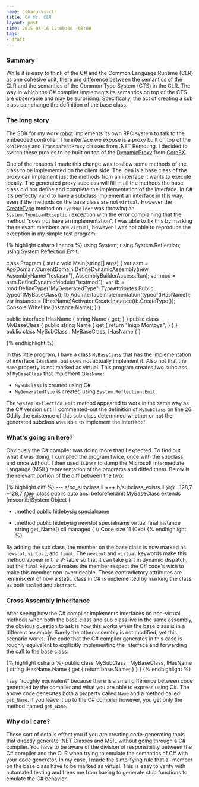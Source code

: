 ```yaml
---
name: csharp-vs-clr
title: C# Vs. CLR
layout: post
time: 2015-08-16 12:00:00 -08:00
tags:
- draft
---
```


### Summary

While it is easy to think of the C# and the Common Language Runtime (CLR) as
one cohesive unit, there are difference between the semantics of the CLR and the
semantics of the Common Type System (CTS) in the CLR. The way in which the C#
compiler implements its semantics on top of the CTS are observable
and may be surprising. Specifically, the act of creating a sub class can change
the definition of the base class.

### The long story

The SDK for my work [robot][Robot] implements its own RPC system to talk to the
embedded controller. The interface we expose is a proxy built on top of the
`RealProxy` and `TransparentProxy` classes from .NET Remoting. I decided to
switch these proxies to be built on top of the [DynamicProxy] from [CoreFX].

One of the reasons I made this change was to allow some methods of the class to
be implemented on the client side. The idea is a base class of the proxy can implement
just the methods from an interface it wants to execute locally. The generated proxy
subclass will fill in all the methods the base class did not define and complete the
implementation of the interface. In C# it's perfectly valid to have a subclass implement an
interface in this way, even if the methods on the base class are not `virtual`.
However the [CreateType] method on `TypeBuilder` was throwing
an `System.TypeLoadException` exception with the error complaining that the method
"does not have an implementation". I was able to fix this by marking the relevant
members are `virtual`, however I was not able to reproduce the exception in my
simple test program:

{% highlight csharp linenos %}
using System;
using System.Reflection;
using System.Reflection.Emit;

class Program
{
    static void Main(string[] args)
    {
        var asm = AppDomain.CurrentDomain.DefineDynamicAssembly(new AssemblyName("testasm"), AssemblyBuilderAccess.Run);
        var mod = asm.DefineDynamicModule("testmod");
        var tb = mod.DefineType("MyGeneratedType", TypeAttributes.Public, typeof(MyBaseClass));
        tb.AddInterfaceImplementation(typeof(IHasName));
        var instance = (IHasName)Activator.CreateInstance(tb.CreateType());
        Console.WriteLine(instance.Name);
    }
}

public interface IHasName
{
    string Name { get; }
}
public class MyBaseClass
{
    public string Name { get { return "Inigo Montoya"; } }
}
public class MySubClass : MyBaseClass, IHasName { }

{% endhighlight %}

In this little program, I have a class `MyBaseClass` that has the implementation
of interface `IHasName`, but does not actually implement it. Also not that the
`Name` property is not marked as virtual. This program creates two subclass of
`MyBaseClass` that implement `IHasName`:

  * `MySubClass` is created using C#.
  * `MyGeneratedType` is created using `System.Reflection.Emit`.

The `System.Reflection.Emit` method appeared to work in the same way as the C#
version until I commented-out the definition of `MySubClass` on line 26. Oddly the
existence of this sub class determined whether or not the generated subclass was
able to implement the interface!

### What's going on here?

Obviously the C# compiler was doing more than I expected. To find out what it was
doing, I compiled the program twice, once with the subclass and once without. I
then used `ILDasm` to dump the Microsoft Intermediate Langauge (MSIL) representation
of the programs and diffed them. Below is the relevant portion of the diff
between the two:

{% highlight diff %}
--- a/no_subclass.il
+++ b/subclass_exists.il
@@ -128,7 +128,7 @@
 .class public auto ansi beforefieldinit MyBaseClass
        extends [mscorlib]System.Object
 {
-  .method public hidebysig specialname
+  .method public hidebysig newslot specialname virtual final
           instance string get_Name() cil managed
   {
     // Code size       11 (0xb)
{% endhighlight %}

By adding the sub class, the member on the base class is now marked as `newslot`,
`virtual`, and `final`. The `newslot` and `virtual` keywords make this method
appear in the V-Table so that it can take part in dynamic dispatch, but the `final`
keyword makes the member respect the C# code's wish to make this member non-overrideable.
These contradictory attributes are reminiscent of how a static class in C# is
implemented by marking the class as both `sealed` and `abstract`.

### Cross Assembly Inheritance

After seeing how the C# compiler implements interfaces on non-virtual methods
when both the base class and sub class live in the same assembly, the obvious question
to ask is how this works when the base class is in a different assembly. Surely
the other assembly is not modified, yet this scenario works. The code that the
C# compiler generates in this case is roughly equivalent to explicitly
implementing the interface and forwarding the call to the base class:

{% highlight csharp %}
public class MySubClass : MyBaseClass, IHasName
{
    string IHasName.Name
    {
        get { return base.Name; }
    }
}
{% endhighlight %}

I say "roughly equivalent" because there is a small difference between code generated
by the compiler and what you are able to express using C#. The above code generates
both a property called `Name` and a method called `get_Name`. If you leave it up
to the C# compiler however, you get only the method named `get_Name`.

### Why do I care?

These sort of details effect you if you are creating code-generating tools that
directly generate .NET Classes and MSIL without
going through a C# compiler. You have to be aware of the division of responsibility
between the C# compiler and the CLR when trying to emulate the semantics of C#
with your code generator. In my case, I made the simplifying rule that all
member on the base class have to be marked as virtual. This is easy to verify
with automated testing and frees me from having to generate stub functions to
emulate the C# behavior.

[Robot]: http://www.brooks.com/products/semiconductor-automation/factory-automation/spartan-sorters
[DynamicProxy]: https://github.com/dotnet/corefx/tree/0987afcd536743bf3a5cf868b3598e898f4aea53/src/System.Reflection.DispatchProxy
[CoreFx]: https://github.com/dotnet/corefx
[CreateType]: https://msdn.microsoft.com/en-us/library/system.reflection.emit.typebuilder.createtype.aspx
[IlSpy]: http://ilspy.net/
